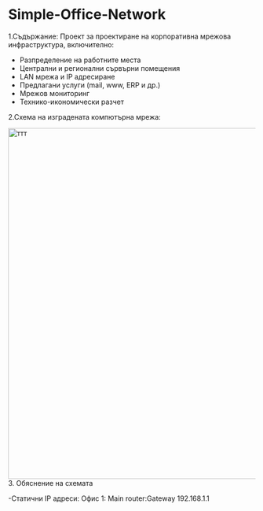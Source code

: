 # Simple-Office-Network

1.Съдържание:
Проект за проектиране на корпоративна мрежова инфраструктура, включително:
- Разпределение на работните места
- Централни и регионални сървърни помещения
- LAN мрежа и IP адресиране
- Предлагани услуги (mail, www, ERP и др.)
- Мрежов мониторинг
- Технико-икономически разчет

  
2.Схема на изградената компютърна мрежа:
  
  

  
<img width="1886" height="713" alt="ттт" src="https://github.com/user-attachments/assets/7cbfc7cd-9427-4f2e-84a5-c7ba2c3d0157" />
3. Обяснение на схемата


-Статични IP адреси:
  Офис 1:
Main router:Gateway 192.168.1.1 

